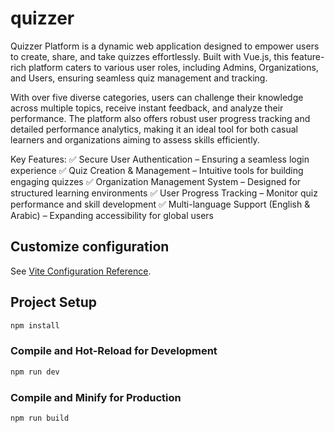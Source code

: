 # quizzer

Quizzer Platform is a dynamic web application designed to empower users to create, share, and take quizzes effortlessly. Built with Vue.js, this feature-rich platform caters to various user roles, including Admins, Organizations, and Users, ensuring seamless quiz management and tracking.

With over five diverse categories, users can challenge their knowledge across multiple topics, receive instant feedback, and analyze their performance. The platform also offers robust user progress tracking and detailed performance analytics, making it an ideal tool for both casual learners and organizations aiming to assess skills efficiently.

Key Features:
✅ Secure User Authentication – Ensuring a seamless login experience
✅ Quiz Creation & Management – Intuitive tools for building engaging quizzes
✅ Organization Management System – Designed for structured learning environments
✅ User Progress Tracking – Monitor quiz performance and skill development
✅ Multi-language Support (English & Arabic) – Expanding accessibility for global users

## Customize configuration

See [Vite Configuration Reference](https://vite.dev/config/).

## Project Setup

```sh
npm install
```

### Compile and Hot-Reload for Development

```sh
npm run dev
```

### Compile and Minify for Production

```sh
npm run build
```
